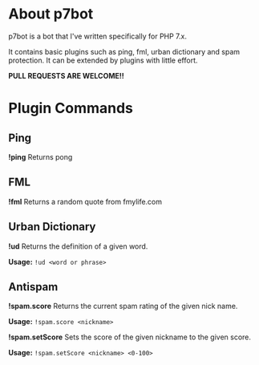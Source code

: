 # About p7bot
p7bot is a bot that I've written specifically for PHP 7.x.

It contains basic plugins such as ping, fml, urban dictionary and spam protection. It can be extended by plugins with little effort.

**PULL REQUESTS ARE WELCOME!!**

# Plugin Commands
## Ping
**!ping** Returns pong

## FML
**!fml** Returns a random quote from fmylife.com

## Urban Dictionary
**!ud** Returns the definition of a given word.

**Usage:** `!ud <word or phrase>`

## Antispam
**!spam.score** Returns the current spam rating of the given nick name.

**Usage:** `!spam.score <nickname>`

**!spam.setScore** Sets the score of the given nickname to the given score.

**Usage:** `!spam.setScore <nickname> <0-100>`
